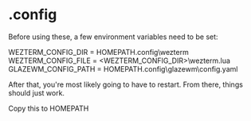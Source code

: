 # .config
Before using these, a few environment variables need to be set:

WEZTERM_CONFIG_DIR = HOMEPATH\.config\wezterm
WEZTERM_CONFIG_FILE = <WEZTERM_CONFIG_DIR>\wezterm.lua
GLAZEWM_CONFIG_PATH = HOMEPATH\.config\glazewm\config.yaml

After that, you're most likely going to have to restart.
From there, things should just work.

Copy this to HOMEPATH
